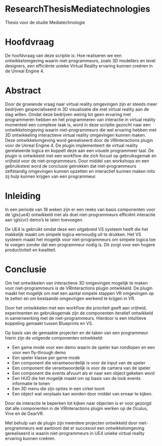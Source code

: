 # ResearchThesisMediatechnologies
Thesis voor de studie Mediatechnologie

# Hoofdvraag
De hoofdvraag van deze scriptie is: Hoe realiseren we een ontwikkelomgeving waarin niet-programmeurs, zoals 3D modellers en level designers, een efficiënte unieke Virtual Reality ervaring kunnen creëren in de Unreal Engine 4.

# Abstract 
Door de groeiende vraag naar virtual reality omgevingen zijn er steeds meer bedrijven gespecialiseerd in 3D visualisatie die met virtual reality aan de slag willen. Omdat deze bedrijven weinig tot geen ervaring met programmeren hebben en het programmeren van interactie in virtual reality momenteel een complexe taak is, word in deze scriptie gezocht naar een ontwikkelomgeving waarin niet-programmeurs die wel ervaring hebben met 3D ontwikkeling interactieve virtual reality omgevingen kunnen maken. Deze ontwikkelomgeving word gerealiseerd door de VRInteractions plugin voor de Unreal Engine 4. De plugin implementeert de virtual reality gerelateerde logica en koppelt deze aan een visuele programmeer taal. De plugin is ontwikkeld met een workflow die zich focust op gebruiksgemak en vrijheid voor de niet-programmeurs. Door middel van workshops en een gebruikstest word de conclusie getrokken dat niet-programmeurs zelfstandig omgevingen kunnen opzetten en interactief kunnen maken mits zij hulp kunnen krijgen van een programmeur.

# Inleiding
In een periode van 18 weken zijn er een reeks van basis componenten voor de \gls{ue4} ontwikkeld met als doel niet-programmeurs efficiënt interactie aan \gls{vr} demo’s te laten toevoegen.

De UE4 is gebruikt omdat deze een uitgebreid VS systeem heeft die het makkelijk maakt om simpele logica eenvoudig uit te drukken. Het VS systeem maakt het mogelijk voor niet-programmeurs om simpele logica toe te voegen zonder dat een programmeur nodig is. Dit zorgt voor een hogere productiviteit en kwaliteit.

# Conclusie
Om het ontwikkelen van interactieve 3D omgevingen mogelijk te maken voor niet-programmeurs is de VRInteractions plugin ontwikkeld. De plugin maakt het mogelijk om met een aantal simpele stappen VR omgevingen op te zetten en om bestaande omgevingen werkend te krijgen in VR.

Door het ontwikkelen met een workflow die prioriteit geeft aan vrijheid, experimenten en gebruiksgemak zijn de componenten iteratief ontwikkeld in samenwerking met de niet-programmeurs. Hierdoor is een intuïtieve koppeling gemaakt tussen Blueprints en VS.

Op basis van de gemaakte projecten en de taken van een programmeur hierin zijn de volgende componenten ontwikkeld:

* Een game mode voor een demo waarin de speler kan rondlopen en een voor een fly-through demo
* Een speler klasse per game mode
* Een component die verantwoordelijk is voor de input van de speler
* Een component die verantwoordelijk is voor de camera van de speler
* Een component die events afvuurt als er naar een object gekeken word
* Een HUD die het mogelijk maakt om op basis van de look events informatie te tonen
* Een 3D menu die zijn opties in een cirkel toont
* Een object wat verplaats kan worden door middel van ernaar te kijken.

Door de interactie te beperken tot kijken naar objecten is er voor gezorgd dat alle componenten in de VRInteractions plugin werken op de Oculus, Vive en de GearVR.

Met behulp van de plugin zijn meerdere projecten ontwikkeld door niet-programmeurs wat aantoont dat er succesvol een ontwikkelomgeving gerealiseerd is waarin niet-programmeurs in UE4 unieke virtual reality ervaring kunnen creëren.
